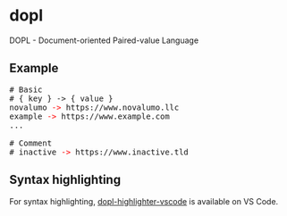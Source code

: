# dopl
DOPL - Document-oriented Paired-value Language

## Example

<pre>
# Basic
# { key } -> { value }
novalumo <span style="color: red;">-></span> https://www.novalumo.llc
example <span style="color: red;">-></span> https://www.example.com
...

# Comment
# inactive <span style="color: red;">-></span> https://www.inactive.tld
</pre>

## Syntax highlighting

For syntax highlighting, [dopl-highlighter-vscode](https://github.com/novalumo/dopl-highlighter-vscode) is available on VS Code.
